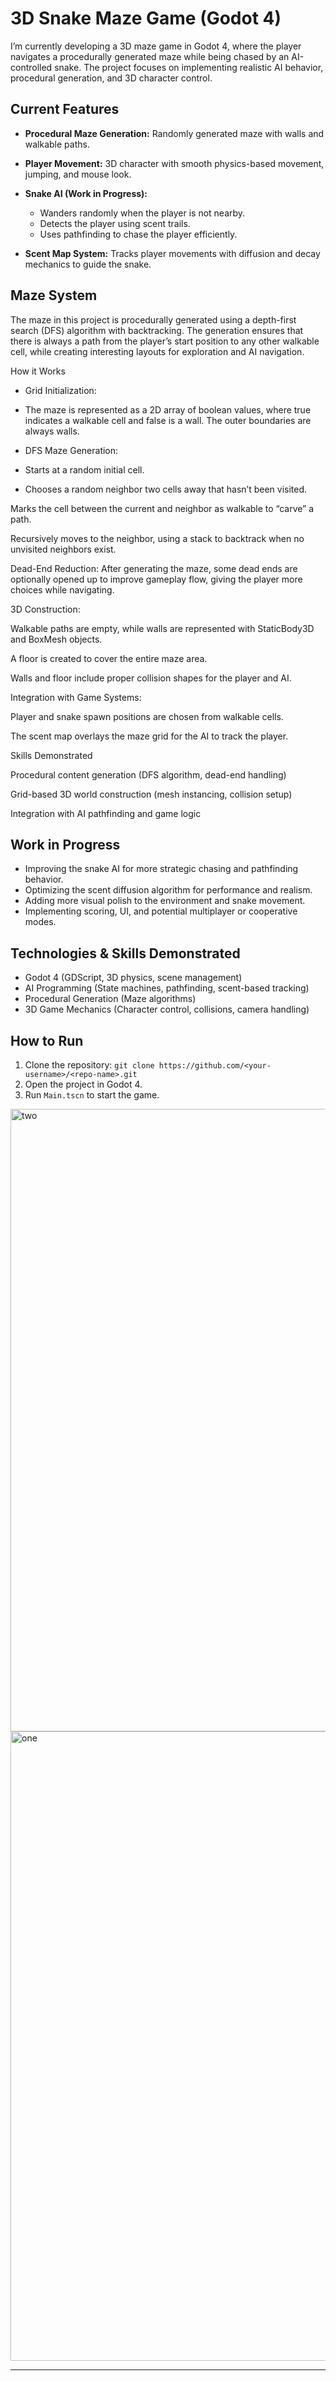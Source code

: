# 3D Snake Maze Game (Godot 4)

I’m currently developing a 3D maze game in Godot 4, where the player navigates a procedurally generated maze while being chased by an AI-controlled snake. The project focuses on implementing realistic AI behavior, procedural generation, and 3D character control.

## Current Features

* **Procedural Maze Generation:** Randomly generated maze with walls and walkable paths.
* **Player Movement:** 3D character with smooth physics-based movement, jumping, and mouse look.
* **Snake AI (Work in Progress):**

  * Wanders randomly when the player is not nearby.
  * Detects the player using scent trails.
  * Uses pathfinding to chase the player efficiently.
* **Scent Map System:** Tracks player movements with diffusion and decay mechanics to guide the snake.

## Maze System

The maze in this project is procedurally generated using a depth-first search (DFS) algorithm with backtracking. The generation ensures that there is always a path from the player’s start position to any other walkable cell, while creating interesting layouts for exploration and AI navigation.

How it Works

* Grid Initialization:
* The maze is represented as a 2D array of boolean values, where true indicates a walkable cell and false is a wall. The outer boundaries are always walls.

* DFS Maze Generation:

* Starts at a random initial cell.

* Chooses a random neighbor two cells away that hasn’t been visited.

Marks the cell between the current and neighbor as walkable to “carve” a path.

Recursively moves to the neighbor, using a stack to backtrack when no unvisited neighbors exist.

Dead-End Reduction:
After generating the maze, some dead ends are optionally opened up to improve gameplay flow, giving the player more choices while navigating.

3D Construction:

Walkable paths are empty, while walls are represented with StaticBody3D and BoxMesh objects.

A floor is created to cover the entire maze area.

Walls and floor include proper collision shapes for the player and AI.

Integration with Game Systems:

Player and snake spawn positions are chosen from walkable cells.

The scent map overlays the maze grid for the AI to track the player.

Skills Demonstrated

Procedural content generation (DFS algorithm, dead-end handling)

Grid-based 3D world construction (mesh instancing, collision setup)

Integration with AI pathfinding and game logic

## Work in Progress

* Improving the snake AI for more strategic chasing and pathfinding behavior.
* Optimizing the scent diffusion algorithm for performance and realism.
* Adding more visual polish to the environment and snake movement.
* Implementing scoring, UI, and potential multiplayer or cooperative modes.

## Technologies & Skills Demonstrated

* Godot 4 (GDScript, 3D physics, scene management)
* AI Programming (State machines, pathfinding, scent-based tracking)
* Procedural Generation (Maze algorithms)
* 3D Game Mechanics (Character control, collisions, camera handling)

## How to Run

1. Clone the repository:
   `git clone https://github.com/<your-username>/<repo-name>.git`
2. Open the project in Godot 4.
3. Run `Main.tscn` to start the game.


<img width="1907" height="996" alt="two" src="https://github.com/user-attachments/assets/4f51a301-7695-47d2-af1c-71fff6c11e46" />
<img width="1918" height="1007" alt="one" src="https://github.com/user-attachments/assets/12a5fbe8-065a-475a-b978-303425adfe50" />

---
